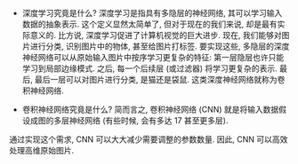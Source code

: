 

- 深度学习究竟是什么?
深度学习是指具有多隐层的神经网络, 其可以学习输入数据的抽象表示. 这个定义显然太简单了, 但对于现在的我们来说, 却是最有实际意义的.
比方说, 深度学习促进了计算机视觉的巨大进步. 现在, 我们能够对图片进行分类, 识别图片中的物体, 甚至给图片打标签. 要实现这些, 多隐层的深度神经网络可以从原始输入图片中按序学习更复杂的特征:
第一层隐层也许只能学习到局部边缘模式.
之后, 每一个后续层 (或过滤器) 将学习更复杂的表示.
最后, 最后一层可以对图片进行分类, 是猫还是袋鼠.
这类深度神经网络就称为卷积神经网络.

- 卷积神经网络究竟是什么?
简而言之, 卷积神经网络 (CNN) 就是将输入数据假设成图的多层神经网络 (有些时候, 会有多达 17 甚至更多层).

通过实现这个需求, CNN 可以大大减少需要调整的参数数量. 因此, CNN 可以高效处理高维原始图片.
